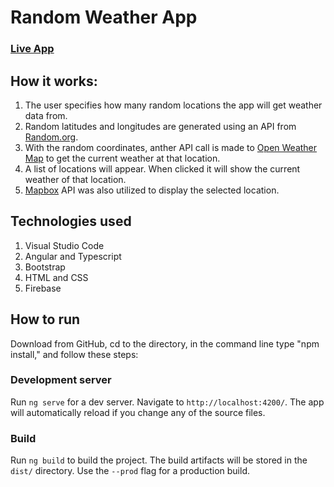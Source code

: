 # Random Weather App

### [Live App](https://weatherdata-4918a.web.app/)


## How it works:
1.  The user specifies how many random locations the app will get weather data from.
2.  Random latitudes and longitudes are generated using an API from [Random.org](https://www.random.org/clients/http/).
2.  With the random coordinates, anther API call is made to [Open Weather Map](https://openweathermap.org/current) to get the current weather at that location.
3.  A list of locations will appear.  When clicked it will show the current weather of that location.
4. [Mapbox](https://docs.mapbox.com/mapbox-gl-js/overview/) API was also utilized to display the selected location.


## Technologies used
1. Visual Studio Code
2. Angular and Typescript
3. Bootstrap
4. HTML and CSS
5. Firebase


## How to run
Download from GitHub, cd to the directory, in the command line type "npm install," and follow these steps:

### Development server

Run `ng serve` for a dev server. Navigate to `http://localhost:4200/`. The app will automatically reload if you change any of the source files.

### Build

Run `ng build` to build the project. The build artifacts will be stored in the `dist/` directory. Use the `--prod` flag for a production build.